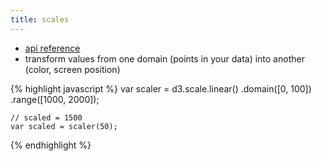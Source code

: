 ```yaml
---
title: scales
---
```


* [api reference](https://github.com/mbostock/d3/wiki/Scales)
* transform values from one domain (points in your data) into another (color, screen position)

{% highlight javascript %}
    var scaler = d3.scale.linear()
      .domain([0, 100])
      .range([1000, 2000]);

    // scaled = 1500
    var scaled = scaler(50);
{% endhighlight %}
